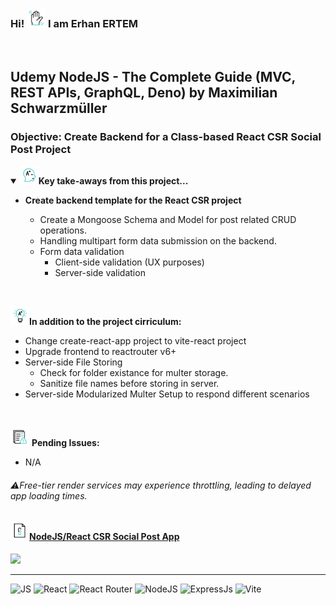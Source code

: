 ### Hi! <img src="https://raw.githubusercontent.com/erhanertem/erhanertem/main/icons/wave.gif" width="30px"/> **I am Erhan ERTEM**

&emsp;

## Udemy NodeJS - The Complete Guide (MVC, REST APIs, GraphQL, Deno) by Maximilian Schwarzmüller

### **Objective:** Create Backend for a Class-based React CSR Social Post Project

<details open>
<summary><img src="https://raw.githubusercontent.com/erhanertem/erhanertem/main/icons/education.gif" width="30px"/><strong>Key take-aways from this project...</strong></summary>

- **Create backend template for the React CSR project**

  - Create a Mongoose Schema and Model for post related CRUD operations.
  - Handling multipart form data submission on the backend.
  - Form data validation
    - Client-side validation (UX purposes)
    - Server-side validation

  </details>

&emsp;

<img src="https://raw.githubusercontent.com/erhanertem/erhanertem/main/icons/learning.gif" width="30px"/><strong>In
addition to the project cirriculum:</strong>

- Change create-react-app project to vite-react project
- Upgrade frontend to reactrouter v6+
- Server-side File Storing
  - Check for folder existance for multer storage.
  - Sanitize file names before storing in server.
- Server-side Modularized Multer Setup to respond different scenarios

&emsp;

<img src="https://raw.githubusercontent.com/erhanertem/erhanertem/main/icons/report.gif" width="30px"/> <strong>Pending
Issues:</strong>

- N/A &emsp;

###### ⚠️Free-tier render services may experience throttling, leading to delayed app loading times.

#### <img src="https://raw.githubusercontent.com/erhanertem/erhanertem/main/icons/file.gif" width="30px"/>[NodeJS/React CSR Social Post App](https://app-social_post.onrender.com/)

<img src="./screenshot.webp" width="600px"/>

---

![JS](https://img.shields.io/badge/JavaScript-323330?style=square&logo=javascript&logoColor=F7DF1E)
![React](https://img.shields.io/badge/React-20232A?style=square&logo=react&logoColor=61DAF)
![React Router](https://img.shields.io/badge/React_Router-CA4245?style=square&logo=react-router&logoColor=white)
![NodeJS](https://img.shields.io/badge/Node.js-339933?style=square&logo=nodedotjs&logoColor=white)
![ExpressJs](https://img.shields.io/badge/Express.js-000000?style=square&logo=express&logoColor=white)
![Vite](https://img.shields.io/badge/Vite-B73BFE?style=square&logo=vite&logoColor=FFD62E)
